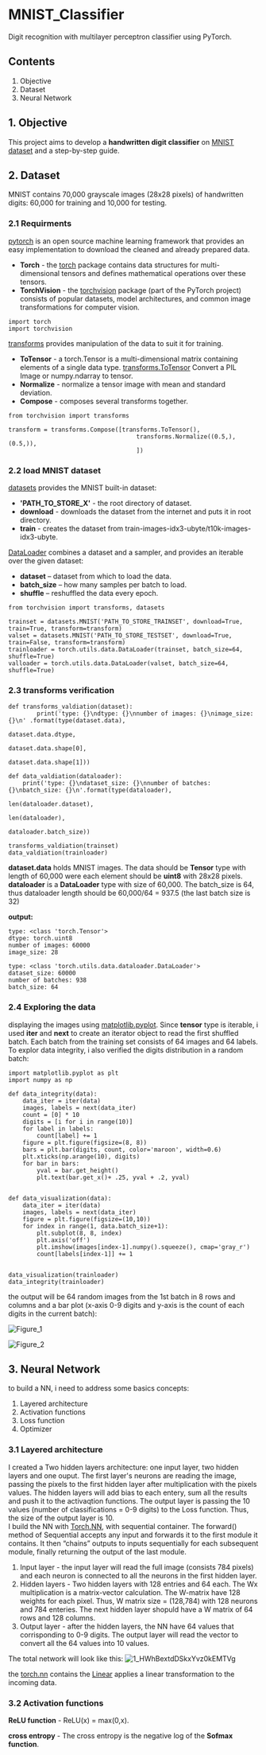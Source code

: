 # MNIST_Classifier
Digit recognition with multilayer perceptron classifier using PyTorch.  

## Contents
1. Objective
2. Dataset
3. Neural Network


## 1. Objective
This project aims to develop a **handwritten digit classifier** on [MNIST dataset](http://yann.lecun.com/exdb/mnist/) and a step-by-step guide.

## 2. Dataset
MNIST contains 70,000 grayscale images (28x28 pixels) of handwritten digits: 60,000 for training and 10,000 for testing. 
###  2.1 Requirments 
[pytorch](https://pytorch.org/docs/stable/index.html) is an open source machine learning framework that provides an easy implementation to download the cleaned and already prepared data.
- **Torch** - the [torch](https://pytorch.org/docs/stable/torch.html) package contains data structures for multi-dimensional tensors and defines mathematical operations over these tensors.
- **TorchVision** - the [torchvision](https://pytorch.org/vision/stable/index.html#torchvision) package (part of the PyTorch project) consists of popular datasets, model architectures, and common image transformations for computer vision.

```
import torch
import torchvision 
```
[transforms](https://pytorch.org/tutorials/beginner/basics/transforms_tutorial.html) provides manipulation of the data to suit it for training.  
- **ToTensor** - a torch.Tensor is a multi-dimensional matrix containing elements of a single data type. [transforms.ToTensor](https://pytorch.org/vision/main/generated/torchvision.transforms.ToTensor.html) Convert a PIL Image or numpy.ndarray to tensor.
- **Normalize** - normalize a tensor image with mean and standard deviation.
- **Compose** - composes several transforms together.

```
from torchvision import transforms

transform = transforms.Compose([transforms.ToTensor(),
                                    transforms.Normalize((0.5,), (0.5,)),
                                    ]) 
```

###  2.2 load MNIST dataset
[datasets](https://pytorch.org/vision/stable/datasets.html) provides the MNIST built-in dataset:
- **'PATH_TO_STORE_X'** - the root directory of dataset.
- **download** - downloads the dataset from the internet and puts it in root directory.  
- **train** - creates the dataset from  train-images-idx3-ubyte/t10k-images-idx3-ubyte. 

[DataLoader](https://pytorch.org/docs/stable/data.html#torch.utils.data.DataLoader) combines a dataset and a sampler, and provides an iterable over the given dataset:
- **dataset** – dataset from which to load the data.
- **batch_size** – how many samples per batch to load.
- **shuffle** – reshuffled the data every epoch.

```
from torchvision import transforms, datasets

trainset = datasets.MNIST('PATH_TO_STORE_TRAINSET', download=True, train=True, transform=transform)
valset = datasets.MNIST('PATH_TO_STORE_TESTSET', download=True, train=False, transform=transform)
trainloader = torch.utils.data.DataLoader(trainset, batch_size=64, shuffle=True)
valloader = torch.utils.data.DataLoader(valset, batch_size=64, shuffle=True)
```

###  2.3 transforms verification


```
def transforms_valdiation(dataset):
        print('type: {}\ndtype: {}\nnumber of images: {}\nimage_size: {}\n' .format(type(dataset.data),
                                                                            dataset.data.dtype,
                                                                            dataset.data.shape[0],
                                                                            dataset.data.shape[1]))

def data_valdiation(dataloader):
    print('type: {}\ndataset_size: {}\nnumber of batches: {}\nbatch_size: {}\n'.format(type(dataloader),
                                                                                len(dataloader.dataset),
                                                                                len(dataloader),
                                                                                dataloader.batch_size))

transforms_valdiation(trainset)
data_valdiation(trainloader)

```

**dataset.data** holds MNIST images. The data should be **Tensor** type with length of 60,000 were each element should be **uint8** with 28x28 pixels.
**dataloader** is a **DataLoader** type with size of 60,000. The batch_size is 64, thus dataloader length should be 60,000/64 = 937.5 (the last batch size is 32)

**output:**
```
type: <class 'torch.Tensor'>
dtype: torch.uint8
number of images: 60000
image_size: 28

type: <class 'torch.utils.data.dataloader.DataLoader'>
dataset_size: 60000
number of batches: 938
batch_size: 64
```

### 2.4 Exploring the data
displaying the images using [matplotlib.pyplot](https://matplotlib.org/stable/api/_as_gen/matplotlib.pyplot.html). Since **tensor** type is iterable, i used **iter** and **next** to create an iterator object to read the first shuffled batch. Each batch from the training set consists of 64 images and 64 labels. To explor data integrity, i also verified the digits distribution in a random batch:   

```
import matplotlib.pyplot as plt
import numpy as np

def data_integrity(data):
    data_iter = iter(data)
    images, labels = next(data_iter)
    count = [0] * 10
    digits = [i for i in range(10)]
    for label in labels:
        count[label] += 1
    figure = plt.figure(figsize=(8, 8))
    bars = plt.bar(digits, count, color='maroon', width=0.6)
    plt.xticks(np.arange(10), digits)
    for bar in bars:
        yval = bar.get_height()
        plt.text(bar.get_x()+ .25, yval + .2, yval)


def data_visualization(data):
    data_iter = iter(data)
    images, labels = next(data_iter)
    figure = plt.figure(figsize=(10,10))
    for index in range(1, data.batch_size+1):
        plt.subplot(8, 8, index)
        plt.axis('off')
        plt.imshow(images[index-1].numpy().squeeze(), cmap='gray_r')
        count[labels[index-1]] += 1


data_visualization(trainloader)
data_integrity(trainloader)

```
the output will be 64 random images from the 1st batch in 8 rows and columns and a bar plot (x-axis 0-9 digits and y-axis is the count of each digits in the current batch):

![Figure_1](https://user-images.githubusercontent.com/57630290/188660788-51cf2701-950d-453c-aa8d-9f361e617e23.png)

![Figure_2](https://user-images.githubusercontent.com/57630290/188660446-bd089961-c5f1-4ba6-b061-5b5719481925.png)

## 3. Neural Network
to build a NN, i need to address some basics concepts:
1. Layered architecture
2. Activation functions
3. Loss function
4. Optimizer 

### 3.1 Layered architecture
I created a Two hidden layers architecture: one input layer, two hidden layers and one ouput. The first layer's neurons are reading the image, passing the pixels to the first hidden layer after multiplication with the pixels values. The hidden layers will add bias to each entery, sum all the results and push it to the activaqtion functions. The output layer is passing the 10 values (number of classifications = 0-9 digits) to the Loss function. Thus, the size of the output layer is 10.           
I build the NN with [Torch.NN](https://pytorch.org/docs/stable/nn.html), with sequential container. The forward() method of Sequential accepts any input and forwards it to the first module it contains. It then “chains” outputs to inputs sequentially for each subsequent module, finally returning the output of the last module.   


1. Input layer - the input layer will read the full image (consists 784 pixels) and each neuron is connected to all the neurons in the first hidden layer.  
2. Hidden layers - Two hidden layers with 128 entries and 64 each. The Wx multiplication is a matrix-vector calculation. The W-matrix have 128 weights for each pixel. Thus, W matrix size = (128,784) with 128 neurons and 784 enteries. The next hidden layer shopuld have a W matrix of 64 rows and 128 columns. 
3. Output layer - after the hidden layers, the NN have 64 values that corrisponding to 0-9 digits. The output layer will read the vector to convert all the 64 values into 10 values.        

The total network will look like this:
![1_HWhBextdDSkxYvz0kEMTVg](https://user-images.githubusercontent.com/57630290/188683133-892eebbb-4bd4-40de-8dd4-83a60f42443f.png)

the [torch.nn](https://pytorch.org/docs/stable/nn.html) contains the [Linear](https://pytorch.org/docs/stable/generated/torch.nn.Linear.html) applies a linear transformation to the incoming data.
### 3.2 Activation functions
**ReLU function** - ReLU(x) = max(0,x).



**cross entropy** - The cross entropy is the negative log of the **Sofmax function**.










